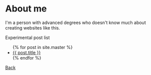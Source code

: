 # About me

I'm a person with advanced degrees who doesn't know much about creating websites like this.

Experimental post list
<ul>
  {% for post in site.master %}
    <li>
      <a href="{{ post.url }}">{{ post.title }}</a>
    </li>
  {% endfor %}
</ul>

[Back](https://johnbradley436.github.io/Notes-and-ideas/)
